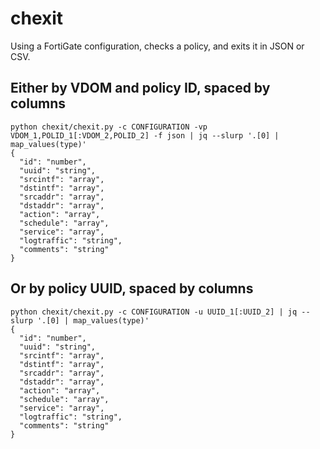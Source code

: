 # chexit
Using a FortiGate configuration, checks a policy, and exits it in JSON or CSV.

## Either by VDOM and policy ID, spaced by columns
```
python chexit/chexit.py -c CONFIGURATION -vp VDOM_1,POLID_1[:VDOM_2,POLID_2] -f json | jq --slurp '.[0] | map_values(type)'
{
  "id": "number",
  "uuid": "string",
  "srcintf": "array",
  "dstintf": "array",
  "srcaddr": "array",
  "dstaddr": "array",
  "action": "array",
  "schedule": "array",
  "service": "array",
  "logtraffic": "string",
  "comments": "string"
}
```

## Or by policy UUID, spaced by columns
```
python chexit/chexit.py -c CONFIGURATION -u UUID_1[:UUID_2] | jq --slurp '.[0] | map_values(type)'
{
  "id": "number",
  "uuid": "string",
  "srcintf": "array",
  "dstintf": "array",
  "srcaddr": "array",
  "dstaddr": "array",
  "action": "array",
  "schedule": "array",
  "service": "array",
  "logtraffic": "string",
  "comments": "string"
}
```
